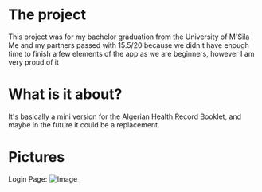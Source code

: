 # The project
This project was for my bachelor graduation from the University of M'Sila
Me and my partners passed with 15.5/20 because we didn't have enough time to finish a few elements of the app as we are beginners, however I am very proud of it 


# What is it about? 
It's basically a mini version for the Algerian Health Record Booklet, and maybe in the future it could be a replacement.


# Pictures 
Login Page:
![Image](https://github.com/user-attachments/assets/16ec1a6b-cc35-4a71-88b5-9f7c655c7fa3) 
